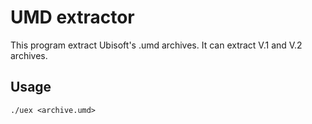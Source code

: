 # UMD extractor

This program extract Ubisoft's .umd archives.
It can extract V.1 and V.2 archives.

## Usage
```
./uex <archive.umd>
```
